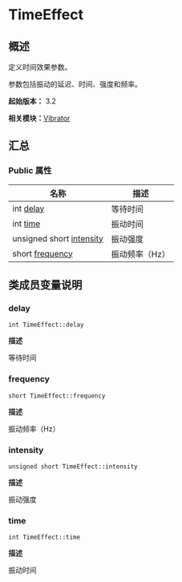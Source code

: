 # TimeEffect


## 概述

定义时间效果参数。

参数包括振动的延迟、时间、强度和频率。

**起始版本：** 3.2

**相关模块：**[Vibrator](_vibrator_v11.md)


## 汇总


### Public 属性

| 名称 | 描述 | 
| -------- | -------- |
| int [delay](#delay) | 等待时间  | 
| int [time](#time) | 振动时间  | 
| unsigned short [intensity](#intensity) | 振动强度  | 
| short [frequency](#frequency) | 振动频率（Hz）  | 


## 类成员变量说明


### delay

```
int TimeEffect::delay
```
**描述**

等待时间


### frequency

```
short TimeEffect::frequency
```
**描述**

振动频率（Hz）


### intensity

```
unsigned short TimeEffect::intensity
```
**描述**

振动强度


### time

```
int TimeEffect::time
```
**描述**

振动时间
